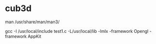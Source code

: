 # cub3d

man /usr/share/man/man3/

gcc -I /usr/local/include test1.c -L/usr/local/lib -lmlx -framework Opengl -framework AppKit
